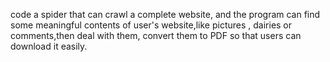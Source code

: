 code a spider that can crawl a complete website, and the program can find some meaningful contents of user's website,like pictures , dairies or comments,then deal with them, convert them to PDF so that users can download it easily.